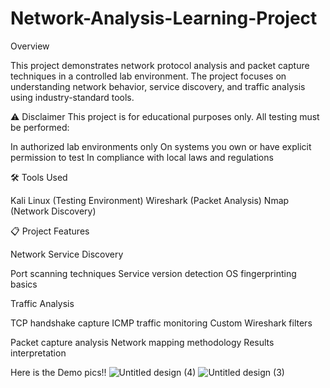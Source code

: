 # Network-Analysis-Learning-Project

Overview

This project demonstrates network protocol analysis and packet capture techniques in a controlled lab environment. The project focuses on understanding network behavior, service discovery, and traffic analysis using industry-standard tools.

⚠️ Disclaimer
This project is for educational purposes only. All testing must be performed:

In authorized lab environments only
On systems you own or have explicit permission to test
In compliance with local laws and regulations

🛠️ Tools Used

Kali Linux (Testing Environment)
Wireshark (Packet Analysis)
Nmap (Network Discovery)

📋 Project Features

Network Service Discovery

Port scanning techniques
Service version detection
OS fingerprinting basics


Traffic Analysis

TCP handshake capture
ICMP traffic monitoring
Custom Wireshark filters



Packet capture analysis
Network mapping methodology
Results interpretation

Here is the Demo pics!!
![Untitled design (4)](https://github.com/user-attachments/assets/494fcfb6-040e-4fb8-a311-3f3ca732fb45)
![Untitled design (3)](https://github.com/user-attachments/assets/d763e9c8-53da-4e76-930d-2d2ad350f230)



